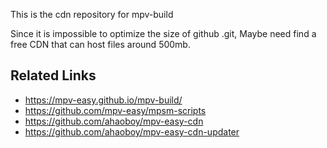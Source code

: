 This is the cdn repository for mpv-build

Since it is impossible to optimize the size of github .git, Maybe need find a free CDN that can host files around 500mb.

## Related Links

- https://mpv-easy.github.io/mpv-build/
- https://github.com/mpv-easy/mpsm-scripts
- https://github.com/ahaoboy/mpv-easy-cdn
- https://github.com/ahaoboy/mpv-easy-cdn-updater
